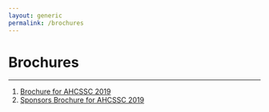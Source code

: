 ```yaml
---
layout: generic
permalink: /brochures
---
```

# Brochures
---
1.  [Brochure for AHCSSC 2019](downloads/ahcssc-brochure.pdf)
2.  [Sponsors Brochure for AHCSSC 2019](downloads/ahcssc-sponsors.pdf)
